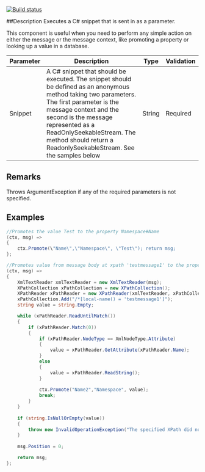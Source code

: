 [![Build status](https://ci.appveyor.com/api/projects/status/github/BizTalkComponents/scriptcomponent?branch=master)](https://ci.appveyor.com/api/projects/status/github/BizTalkComponents/scriptcomponent/branch/master)

##Description
Executes a C# snippet that is sent in as a parameter.

This component is useful when you need to perform any simple action on either the message or the message context, like promoting a property or looking up a value in a database.

| Parameter       | Description                         | Type| Validation|
| ----------------|-------------------------------------|-----|-----------|
|Snippet|A C# snippet that should be executed. The snippet should be defined as an anonymous method taking two parameters. The first parameter is the message context and the second is the message represented as a ReadOnlySeekableStream. The method should return a ReadonlySeekableStream. See the samples below|String|Required|

## Remarks ##
Throws ArgumentException if any of the required parameters is not specified.

## Examples ##
```c#
//Promotes the value Test to the property Namespace#Name
(ctx, msg) => 
{
    ctx.Promote(\"Name\",\"Namespace\", \"Test\"); return msg;
};
```
```c#
//Promotes value from message body at xpath 'testmessage1' to the property Namespace#Name2
(ctx, msg) => 
{
    XmlTextReader xmlTextReader = new XmlTextReader(msg);
    XPathCollection xPathCollection = new XPathCollection();
    XPathReader xPathReader = new XPathReader(xmlTextReader, xPathCollection);
    xPathCollection.Add("/*[local-name() = 'testmessage1']");
    string value = string.Empty;

    while (xPathReader.ReadUntilMatch())
    {
        if (xPathReader.Match(0))
        {
            if (xPathReader.NodeType == XmlNodeType.Attribute)
            {
                value = xPathReader.GetAttribute(xPathReader.Name);
            }
            else
            {
                value = xPathReader.ReadString();
            }
            
            ctx.Promote("Name2","Namespace", value);
            break;
        }
    }
    
    if (string.IsNullOrEmpty(value))
    {
        throw new InvalidOperationException("The specified XPath did not exist or contained an empty value.");
    }
 
    msg.Position = 0;

    return msg;
};
```
